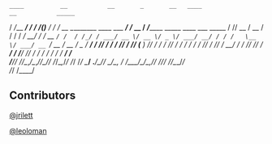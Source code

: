     ____          __           __       _       __   ____                             __           _____                                 
   /  _/___  ____/ /_  _______/ /______(_)___ _/ /  / __ \_________  ____  ___  _____/ /___  __   / ___/_________ _____  ____  ___  _____
   / // __ \/ __  / / / / ___/ __/ ___/ / __ `/ /  / /_/ / ___/ __ \/ __ \/ _ \/ ___/ __/ / / /   \__ \/ ___/ __ `/ __ \/ __ \/ _ \/ ___/
 _/ // / / / /_/ / /_/ (__  ) /_/ /  / / /_/ / /  / ____/ /  / /_/ / /_/ /  __/ /  / /_/ /_/ /   ___/ / /__/ /_/ / / / / / / /  __/ /    
/___/_/ /_/\__,_/\__,_/____/\__/_/  /_/\__,_/_/  /_/   /_/   \____/ .___/\___/_/   \__/\__, /   /____/\___/\__,_/_/ /_/_/ /_/\___/_/     
                                                                 /_/                  /____/                                             

## Contributors

[@jrilett](https://github.com/jrilett)

[@leoloman](https://github.com/leoloman)
